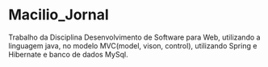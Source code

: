 # Macilio_Jornal
Trabalho da Disciplina Desenvolvimento de Software para Web, utilizando a linguagem java, 
no modelo MVC(model, vison, control), utilizando Spring e Hibernate e banco de dados MySql.
